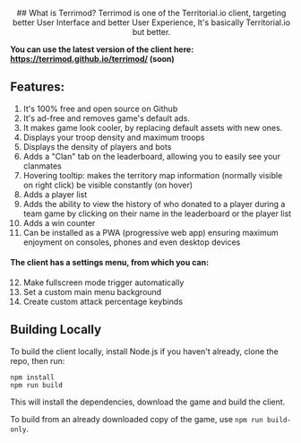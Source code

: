 <p align="center">
## What is Terrimod?
Terrimod is one of the Territorial.io client, targeting better User Interface and better User Experience, It's basically Territorial.io but better.

**You can use the latest version of the client here: https://terrimod.github.io/terrimod/ (soon)**

## Features:
1. It's 100% free and open source on Github
2. It's ad-free and removes game's default ads.
3. It makes game look cooler, by replacing default assets with new ones.
4. Displays your troop density and maximum troops
5. Displays the density of players and bots
6. Adds a "Clan" tab on the leaderboard, allowing you to easily see your clanmates
7. Hovering tooltip: makes the territory map information (normally visible on right click) be visible constantly (on hover)
8. Adds a player list
9. Adds the ability to view the history of who donated to a player during a team game by clicking on their name in the leaderboard or the player list
10. Adds a win counter
11. Can be installed as a PWA (progressive web app) ensuring maximum enjoyment on consoles, phones and even desktop devices

#### The client has a settings menu, from which you can:

12. Make fullscreen mode trigger automatically
13. Set a custom main menu background
14. Create custom attack percentage keybinds

## Building Locally

To build the client locally, install Node.js if you haven't already, clone the repo, then run:

```
npm install
npm run build
```

This will install the dependencies, download the game and build the client.

To build from an already downloaded copy of the game, use `npm run build-only`.
